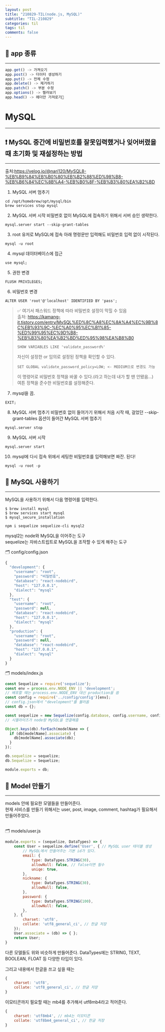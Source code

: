 ```yaml
---
layout: post
title: "210829-TIL(node.js, MySQL)"
subtitle: "TIL-210829"
categories: til
tags: til
comments: false
---
```


## 🌟 app 종류
---
```javascript
app.get() -> 가져오기
app.post() -> 더이터 생성하기
app.put() -> 전체 수정
app.delete() -> 제거하기
app.patch() -> 부분 수정
app.options() -> 찔러보기
app.head() -> 헤더만 가져로기
```

# MySQL
---

## ❗️  MySQL 중간에 비밀번호를 잘못입력했거나 잊어버렸을 때 초기화 및 재설정하는 방법
---
출처:<https://velog.io/@nari120/MySQL8-%EB%B9%84%EB%B0%80%EB%B2%88%ED%98%B8-%EB%B6%84%EC%8B%A4-%EB%B0%8F-%EB%B3%80%EA%B2%BD>        
1. MySQL 서버 멈추기
```
cd /opt/homebrew/opt/mysql/bin
brew services stop mysql
```
2. MySQL 서버 시작
비밀번호 없이 MySQL에 접속하기 위해서 서버 승인 생략한다.
```
mysql.server start --skip-grant-tables
```
3. root 유저로 MySQL에 접속
아래 명령문만 입력해도 비밀번호 입력 없이 시작된다.
```
mysql -u root
```
4. mysql 데이터베이스에 접근
```
use mysql;
```
5. 권한 변경
```
FLUSH PRIVILEGES;
```
6. 비밀번호 변경
```
ALTER USER 'root'@'localhost' IDENTIFIED BY 'pass';
```
>✅ 여기서 패스워드 정책에 따라 비밀번호 설정이 막힐 수 있음     
>출처: <https://kamang-it.tistory.com/entry/MySQL%ED%8C%A8%EC%8A%A4%EC%9B%8C%EB%93%9C-%EC%A0%95%EC%B1%85-%ED%99%95%EC%9D%B8-%EB%B3%80%EA%B2%BD%ED%95%98%EA%B8%B0>
>```
>SHOW VARIABLES LIKE 'validate_password%'
>```
>자신이 설정한 or 임의로 설정된 정책을 확인할 수 있다.       
>```
>SET GLOBAL validate_password_policy=LOW; <- MEDIUM으로 변경도 가능
>```
>이 명령어로 비밀번호 정책을 바꿀 수 있다.(라고 하는데 내가 할 땐 안됐음...)     
>여튼 정책을 준수한 비밀번호를 설정해준다.

7. mysql을 끔.
```
EXIT;
```
8. MySQL 서버 멈추기
비밀번호 없이 들어가기 위해서 처음 시작 때, 걸었던 --skip-grant-tables 옵션이 들어간 MySQL 서버 멈추기
```
mysql.server stop
```
9. MySQL 서버 시작
```
mysql.server start
```
10. mysql에 다시 접속
위에서 세팅한 비밀번호를 입력해보면 짜잔. 된다!
```
mysql -u root -p
```

## 🌟 MySQL 사용하기
---
MySQL을 사용하기 위해서 다음 명령어를 입력한다.     
```
$ brew install mysql
$ brew services start mysql
$ mysql_secure_installation
```
```
npm i sequelize sequelize-cli mysql2
```
mysql2는 node와 MySQL을 이어주는 도구       
sequelize는 자바스트립트로 MySQL을 조작할 수 있게 해주는 도구       

🗂 config/config.json       
```javascript
{
  "development": {
    "username": "root",
    "password": "비밀번호",
    "database": "react-nodebird",
    "host": "127.0.0.1",
    "dialect": "mysql"
  },
  "test": {
    "username": "root",
    "password": null,
    "database": "react-nodebird",
    "host": "127.0.0.1",
    "dialect": "mysql"
  },
  "production": {
    "username": "root",
    "password": null,
    "database": "react-nodebird",
    "host": "127.0.0.1",
    "dialect": "mysql"
  }
}
```
🗂 models/index.js      
```javascript
const Sequelize = require('sequelize');
const env = process.env.NODE_ENV || 'development'; 
// 배포할 때는 process.env.NODE_ENV 대신 production을 씀
const config = require('../config/config')[env];
// config.json에서 "development"를 불러옴
const db = {};

const sequelize = new Sequelize(config.database, config.username, config.password, config);
// 시퀄라이즈가 node랑 MySQL을 연결해줌

Object.keys(db).forEach(modelName => {
  if (db[modelName].associate) {
    db[modelName].associate(db);
  }
});

db.sequelize = sequelize;
db.Sequelize = Sequelize;

module.exports = db;
```

## 🌟 Model 만들기
---
models 안에 필요한 모델들을 만들어준다.     
현재 서비스를 만들기 위해서는 user, post, image, comment, hashtag가 필요해서 만들어주었다.      
<br/>

🗂 models/user.js  
```javascript
module.exports = (sequelize, DataTypes) => {
    const User = sequelize.define('User', { // MySQL user 테이블 생성
        // MySQL에서 만들어주는 기본 id가 있다.
        email: {
            type: DataTypes.STRING(30),
            allowNull: false, // false이면 필수
            uniqe: true,
        },
        nickname: {
            type: DataTypes.STRING(30),
            allowNull: false,
        },
        password: {
            type: DataTypes.STRING(100),
            allowNull: false,
        },
    }, {
        charset: 'utf8',
        collate: 'utf8_general_ci', // 한글 저장
    });
    User.associate = (db) => { };
    return User;
}
```
다른 모델들도 위와 비슷하게 만들어준다.
DataTypes에는 STRING, TEXT, BOOLEAN, FLOAT 등 다양한 타입이 있다.       

그리고 내용에서 한글을 쓰고 싶을 때는       
```javascript
{
    charset: 'utf8',
    collate: 'utf8_general_ci', // 한글 저장
}
```
이모티콘까지 필요할 때는 mb4를 추가해서 utf8mb4라고 적어준다.              
```javascript
{
    charset: 'utf8mb4', // mb4는 이모티콘
    collate: 'utf8bm4_general_ci', // 한글 저장
}
```
